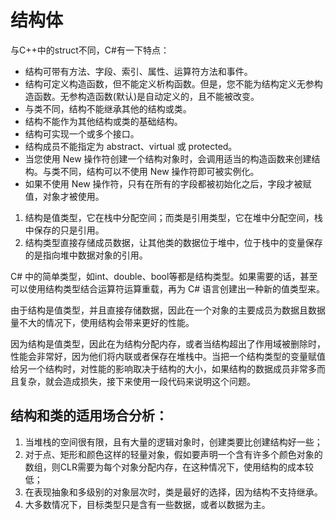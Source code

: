 # 结构体

与C++中的struct不同，C#有一下特点：

* 结构可带有方法、字段、索引、属性、运算符方法和事件。
* 结构可定义构造函数，但不能定义析构函数。但是，您不能为结构定义无参构造函数。无参构造函数(默认)是自动定义的，且不能被改变。
* 与类不同，结构不能继承其他的结构或类。
* 结构不能作为其他结构或类的基础结构。
* 结构可实现一个或多个接口。
* 结构成员不能指定为 abstract、virtual 或 protected。
* 当您使用 New 操作符创建一个结构对象时，会调用适当的构造函数来创建结构。与类不同，结构可以不使用 New 操作符即可被实例化。
* 如果不使用 New 操作符，只有在所有的字段都被初始化之后，字段才被赋值，对象才被使用。

1. 结构是值类型，它在栈中分配空间；而类是引用类型，它在堆中分配空间，栈中保存的只是引用。
1. 结构类型直接存储成员数据，让其他类的数据位于堆中，位于栈中的变量保存的是指向堆中数据对象的引用。

C# 中的简单类型，如int、double、bool等都是结构类型。如果需要的话，甚至可以使用结构类型结合运算符运算重载，再为 C# 语言创建出一种新的值类型来。

由于结构是值类型，并且直接存储数据，因此在一个对象的主要成员为数据且数据量不大的情况下，使用结构会带来更好的性能。

因为结构是值类型，因此在为结构分配内存，或者当结构超出了作用域被删除时，性能会非常好，因为他们将内联或者保存在堆栈中。当把一个结构类型的变量赋值给另一个结构时，对性能的影响取决于结构的大小，如果结构的数据成员非常多而且复杂，就会造成损失，接下来使用一段代码来说明这个问题。

## 结构和类的适用场合分析：

1. 当堆栈的空间很有限，且有大量的逻辑对象时，创建类要比创建结构好一些；
1. 对于点、矩形和颜色这样的轻量对象，假如要声明一个含有许多个颜色对象的数组，则CLR需要为每个对象分配内存，在这种情况下，使用结构的成本较低；
1. 在表现抽象和多级别的对象层次时，类是最好的选择，因为结构不支持继承。
1. 大多数情况下，目标类型只是含有一些数据，或者以数据为主。

